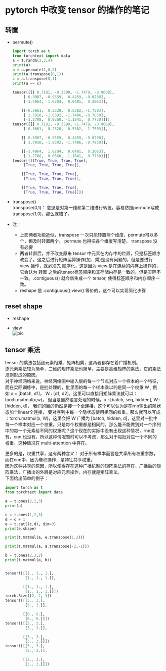 # pytorch 中改变 tensor 的操作的笔记

##  转置
- permute()

    ```python
    import torch as t
    from torchtext import data 
    a = t.randn(2,3,4)
    print(a)
    b = a.permute(1,0,2)
    print(a.transpose(0,1))
    c = a.transpose(0,1)
    print(a == c)
    ```
    ```python
    tensor([[[ 0.7181, -0.3599, -1.7479, -0.9668],
         [ 0.3987, -0.9559,  0.4259, -0.0208],
         [-1.4964,  1.6284,  0.0481,  0.2063]],

        [[-0.3661,  0.2528,  0.5502, -1.7503],
         [ 1.7910, -1.8392, -1.7486, -0.7850],
         [-1.2708,  0.0360, -1.1641,  0.7730]]])
    tensor([[[ 0.7181, -0.3599, -1.7479, -0.9668],
         [-0.3661,  0.2528,  0.5502, -1.7503]],

        [[ 0.3987, -0.9559,  0.4259, -0.0208],
         [ 1.7910, -1.8392, -1.7486, -0.7850]],

        [[-1.4964,  1.6284,  0.0481,  0.2063],
         [-1.2708,  0.0360, -1.1641,  0.7730]]])
    tensor([[[True, True, True, True],
         [True, True, True, True]],

        [[True, True, True, True],
         [True, True, True, True]],

        [[True, True, True, True],
         [True, True, True, True]]])
    ```
- transpose()  
    transpose(0,1)： 意思是对第一维和第二维进行转置，容易仿照permute写成transpose(1,0)，那么就错了。

- 注：
    - 上面两者功能近似，transpose 一次只能转置两个维度，permute可以多个，但及时转置两个， permute 也得把各个维度写清楚， transpose 没有必要
    - 两者转置后，并不改变原来 tensor 中元素在内存中的位置，只是标签顺序改变了。这之后进行矩阵运算操作(加、乘)是没有问题的，但是要进行 view 操作，就必须先 顺序化，这是因为 view 是在连续的内存上操作的，它会认为 转置 之后的tensor标签顺序和其存储内存是一致的，但是实际不一致。.contiguous() 就会新生成一个 tensor, 使得标签顺序和内存顺序一致。
    - reshape 是 .contiguous().view()  等价的，这个可以实现简化步骤

## reset shape

- reshape

- view  
    ![pic](./IMG_20191009_104442.jpg)


## tensor 乘法

tensor 的乘法包括逐元素相乘、矩阵相乘，这两者都存在着广播机制。  
逐元素乘法较为简单，二维的矩阵乘法也简单，主要是高维矩阵的乘法，它的乘法规则形成的原因。  
对于神经网络来说，神经网络图中输入层的每一个节点对应一个样本的一个特征，而在实际训练中，是批处理的，批里面的每一个样本乘以的是同一个权重 W , 例如 x = [batch, d1]， W : [d1, d2]，这里可以直接用矩阵乘法就可以： torch.matmul(x,w)， 但当是自然语言处理的时候，x : [batch, seq, hidden], W : [hidden, d]， 我们的目的仍然是接一个全连接，这个可以认为是在rnn输出的隐状态加个linear全连接， 要对序列中每一个隐状态使用相同的权重，那么就可以写成 ：torch.matmul(x, W)，这里会把 W 广播为 [batch, hidden, d]，这里对一批中每一个样本对应一个权重，只是每个权重都是相同的。那么能不能做到对一个序列中的每一个元素给不同的权重呢？这个现在的实际中没有出现这种情况，rnn没有，cnn 也没有，所以这种情况暂时可以不考虑，那么对于每批对应一个不同的权重，这种情况在 multi-attention 中存在。  

更多的是，权重共享，这有两种含义： 对于所有样本而言是共享所有权重参数，而在cnn中，因为卷积操作，是特征共享权重。  
因为这种共享的原因，所以使得存在这种广播机制的矩阵乘法的存在，广播后的矩阵乘法，广播出的外层是对应元素操作，内存就是矩阵乘法。  
下面给出简单的例子：

```python
import torch as t
from torchtext import data 

a = t.ones(2,2,3)
print(a)

c = t.ones(1,2,3)
d = c + 1
e = t.cat((c,d), dim=0)
print(e.shape)

print(t.matmul(a, e.transpose(1,2)))

print(t.matmul(a, a.transpose(-2,-1)))

b = t.ones(2,3,2)
print(t.matmul(a, b))
```

```python

tensor([[[1., 1., 1.],
         [1., 1., 1.]],

        [[1., 1., 1.],
         [1., 1., 1.]]])
torch.Size([2, 2, 3])
tensor([[[3., 3.],
         [3., 3.]],

        [[6., 6.],
         [6., 6.]]])
tensor([[[3., 3.],
         [3., 3.]],

        [[3., 3.],
         [3., 3.]]])
tensor([[[3., 3.],
         [3., 3.]],

        [[3., 3.],
         [3., 3.]]])

```
